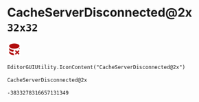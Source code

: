 # CacheServerDisconnected@2x `32x32`
<img src="/img/CacheServerDisconnected@2x.png" width=32 height=32>

``` CSharp
EditorGUIUtility.IconContent("CacheServerDisconnected@2x")
```
```
CacheServerDisconnected@2x
```
```
-3833278316657131349
```
